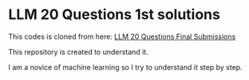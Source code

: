 # LLM 20 Questions 1st solutions

This codes is cloned from here: [LLM 20 Questions Final Submissions](https://www.kaggle.com/datasets/cnumber/llm-20-questions-final-submissions/data)

This repository is created to understand it.

I am a novice of machine learning so I try to understand it step by step.

